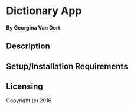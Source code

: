 # Dictionary App

#### By Georgina Van Dort
## Description


## Setup/Installation Requirements


## Licensing


Copyright (c) 2016
